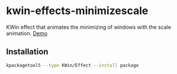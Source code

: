 # kwin-effects-minimizescale

KWin effect that animates the minimizing of windows with the scale animation.
[Demo](https://www.youtube.com/watch?v=N_ILxbRJ-dE)

## Installation

```sh
kpackagetool5 --type KWin/Effect --install package
```
